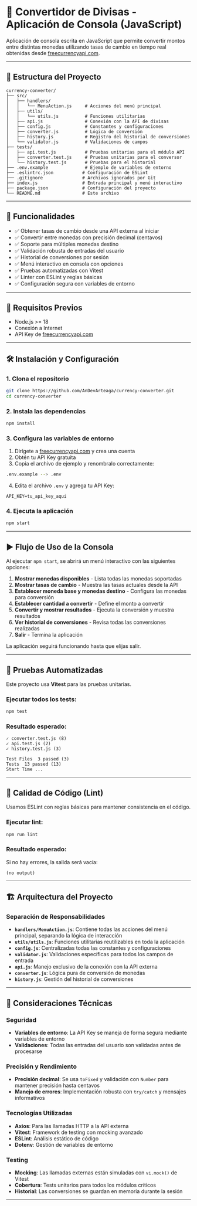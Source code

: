 # 💱 Convertidor de Divisas - Aplicación de Consola (JavaScript)

Aplicación de consola escrita en JavaScript que permite convertir montos entre distintas monedas utilizando tasas de cambio en tiempo real obtenidas desde [freecurrencyapi.com](https://freecurrencyapi.com/).

---

## 📁 Estructura del Proyecto

```
currency-converter/
├── src/
│   ├── handlers/
│   │   └── MenuAction.js     # Acciones del menú principal
│   ├── utils/
│   │   └── utils.js          # Funciones utilitarias
│   ├── api.js                # Conexión con la API de divisas
│   ├── config.js             # Constantes y configuraciones
│   ├── converter.js          # Lógica de conversión
│   ├── history.js            # Registro del historial de conversiones
│   └── validator.js          # Validaciones de campos
├── tests/
│   ├── api.test.js           # Pruebas unitarias para el módulo API
│   ├── converter.test.js     # Pruebas unitarias para el conversor
│   └── history.test.js       # Pruebas para el historial
├── .env.example              # Ejemplo de variables de entorno
├── .eslintrc.json           # Configuración de ESLint
├── .gitignore               # Archivos ignorados por Git
├── index.js                 # Entrada principal y menú interactivo
├── package.json             # Configuración del proyecto
└── README.md                # Este archivo
```

---

## 📌 Funcionalidades

- ✅ Obtener tasas de cambio desde una API externa al iniciar
- ✅ Convertir entre monedas con precisión decimal (centavos)
- ✅ Soporte para múltiples monedas destino
- ✅ Validación robusta de entradas del usuario
- ✅ Historial de conversiones por sesión
- ✅ Menú interactivo en consola con opciones
- ✅ Pruebas automatizadas con Vitest
- ✅ Linter con ESLint y reglas básicas
- ✅ Configuración segura con variables de entorno

---

## 🚀 Requisitos Previos

- Node.js >= 18
- Conexión a Internet
- API Key de [freecurrencyapi.com](https://freecurrencyapi.com/)

---

## 🛠 Instalación y Configuración

### 1. Clona el repositorio

```bash
git clone https://github.com/AnDevArteaga/currency-converter.git
cd currency-converter
```

### 2. Instala las dependencias

```bash
npm install
```

### 3. Configura las variables de entorno

1. Dirígete a [freecurrencyapi.com](https://freecurrencyapi.com/) y crea una cuenta
2. Obtén tu API Key gratuita
3. Copia el archivo de ejemplo y renombralo correctamente:

```bash
.env.example --> .env
```

4. Edita el archivo `.env` y agrega tu API Key:

```env
API_KEY=tu_api_key_aqui
```

### 4. Ejecuta la aplicación

```bash
npm start
```

---

## ▶️ Flujo de Uso de la Consola

Al ejecutar `npm start`, se abrirá un menú interactivo con las siguientes opciones:

1. **Mostrar monedas disponibles** - Lista todas las monedas soportadas
2. **Mostrar tasas de cambio** - Muestra las tasas actuales desde la API
3. **Establecer moneda base y monedas destino** - Configura las monedas para conversión
4. **Establecer cantidad a convertir** - Define el monto a convertir
5. **Convertir y mostrar resultados** - Ejecuta la conversión y muestra resultados
6. **Ver historial de conversiones** - Revisa todas las conversiones realizadas
7. **Salir** - Termina la aplicación

La aplicación seguirá funcionando hasta que elijas salir.

---

## 🧪 Pruebas Automatizadas

Este proyecto usa **Vitest** para las pruebas unitarias.

### Ejecutar todos los tests:

```bash
npm test
```

### Resultado esperado:

```
✓ converter.test.js (8)
✓ api.test.js (2)
✓ history.test.js (3)

Test Files  3 passed (3)
Tests  13 passed (13)
Start Time ...
```

---

## 🧹 Calidad de Código (Lint)

Usamos ESLint con reglas básicas para mantener consistencia en el código.

### Ejecutar lint:

```bash
npm run lint
```

### Resultado esperado:

Si no hay errores, la salida será vacía:

```
(no output)
```

---

## 🏗️ Arquitectura del Proyecto

### Separación de Responsabilidades

- **`handlers/MenuAction.js`**: Contiene todas las acciones del menú principal, separando la lógica de interacción
- **`utils/utils.js`**: Funciones utilitarias reutilizables en toda la aplicación
- **`config.js`**: Centralizadas todas las constantes y configuraciones
- **`validator.js`**: Validaciones específicas para todos los campos de entrada
- **`api.js`**: Manejo exclusivo de la conexión con la API externa
- **`converter.js`**: Lógica pura de conversión de monedas
- **`history.js`**: Gestión del historial de conversiones

---

## 🔐 Consideraciones Técnicas

### Seguridad

- **Variables de entorno**: La API Key se maneja de forma segura mediante variables de entorno
- **Validaciones**: Todas las entradas del usuario son validadas antes de procesarse

### Precisión y Rendimiento

- **Precisión decimal**: Se usa `toFixed` y validación con `Number` para mantener precisión hasta centavos
- **Manejo de errores**: Implementación robusta con `try/catch` y mensajes informativos

### Tecnologías Utilizadas

- **Axios**: Para las llamadas HTTP a la API externa
- **Vitest**: Framework de testing con mocking avanzado
- **ESLint**: Análisis estático de código
- **Dotenv**: Gestión de variables de entorno

### Testing

- **Mocking**: Las llamadas externas están simuladas con `vi.mock()` de Vitest
- **Cobertura**: Tests unitarios para todos los módulos críticos
- **Historial**: Las conversiones se guardan en memoria durante la sesión

---
